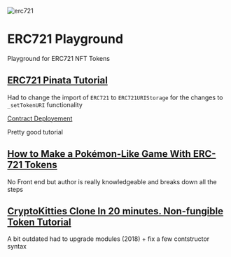 ![erc721](https://academy.bit2me.com/wp-content/uploads/2019/07/tokens-erc-721-todos-distintos.jpg)

# ERC721 Playground
Playground for ERC721 NFT Tokens

## [ERC721 Pinata Tutorial](https://medium.com/pinata/how-to-build-erc-721-nfts-with-ipfs-e76a21d8f914)
Had to change the import of ```ERC721``` to ```ERC721URIStorage``` for the changes to ```_setTokenURI``` functionality

[Contract Deployement](https://ropsten.etherscan.io/tx/0xe29f901e568c9a3e4b22b2164f79eecafdf47e63c8d4916fd70d128df988e6e0)

Pretty good tutorial


## [How to Make a Pokémon-Like Game With ERC-721 Tokens](https://betterprogramming.pub/how-to-make-a-pok%C3%A9mon-like-game-with-erc-721-tokens-704f2344626)
No Front end but author is really knowledgeable and breaks down all the steps

## [CryptoKitties Clone In 20 minutes. Non-fungible Token Tutorial](https://maksimivanov.com/posts/gradient-coin-tutorial/)
A bit outdated had to upgrade modules (2018) + fix a few contstructor syntax
